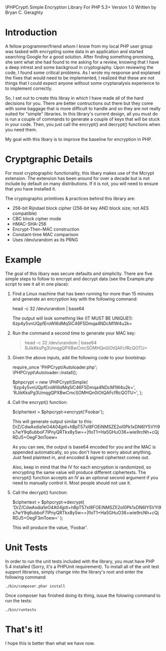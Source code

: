 \PHPCrypt\ Simple Encryption Library For PHP 5.3+
Version 1.0
Written by Bryan C. Geraghty

Introduction
============
A fellow programmer/friend whom I know from my local PHP user group was
tasked with encrypting some data in an application and started searching
Google for a good solution. After finding something promising, she sent
what she had found to me asking for a review, knowing that I have a deep
intrest and some backgroud in cryptography. Upon reviewing the code, I
found some critical problems. As I wrote my response and explained the
fixes that would need to be implemented, I realized that these are not
things that I could expect anyone without some cryptanalysis experience to
to implement correctly.

So, I set out to create this libray in which I have made all of the hard
decisions for you. There are better contructions out there but they come
with some baggage that is more difficult to handle and so they are not
really suited for "simple" libraries. In this library's current design,
all you must do is run a couple of commands to generate a couple of keys
that will be stuck in your code. Then, you just call the encrypt() and
decrypt() functions when you need them.

My goal with this libary is to improve the baseline for encryption in PHP.

Cryptgraphic Details
====================
For most cryptographic functionality, this libary makes use of the Mcrypt
extension. The extension has been around for over a decade but is not
include by default on many distributions. If it is not, you will need to
ensure that you have installed it.

The cryptographic primitives & practices behind this library are:

* 256-bit Rijndael block cipher (256-bit key AND block size; not AES compatible)
* CBC block cipher mode
* HMAC-SHA-256
* Encrypt-Then-MAC construction
* Constant-time MAC comparison
* Uses /dev/urandom as its PRNG

Example
=======
The goal of this libary was secure defaults and simplicity. There are
five simple steps to follow to encrypt and decrypt data (see the
Example.php script to see it all in one place):

1) Find a Linux machine that has been running for more than 15 minutes and
generate an encryption key with the following command:

    head -c 32 /dev/urandom | base64

    The output will look something like (IT MUST BE UNIQUE!):
    6zp4y5vnUQpfEroWI6dMq5lC46F5Dmqa4NDcM1W4u2k=

2) Run the command a second time to generate your MAC key:

    > head -c 32 /dev/urandom | base64
    RJikKksPg3UmqgQPXBwCmcSOMHQn0iOtQAFcfRcQOTU=

3) Given the above inputs, add the following code to your bootstrap:

    require_once 'PHPCrypt/Autoloader.php';
    \PHPCrypt\Autoloader::install();

    $phpcrypt = new \PHPCrypt\Simple(
            '6zp4y5vnUQpfEroWI6dMq5lC46F5Dmqa4NDcM1W4u2k=',
            'RJikKksPg3UmqgQPXBwCmcSOMHQn0iOtQAFcfRcQOTU=',
    );

4) Call the encrypt() function:

    $ciphertext = $phpcrypt->encrypt('Foobar');

    This will generate output similar to this:
    DrZ/CdwAxdia1eO4A04jptl+hBpT57xI8FOEiNMSZE2ol0Pk1xDN6IY5VYi9s7wY9q6ubboF7lPnyQRTkx8y5w==|floT1+Ha5GHuO36+wie9rcNh+cQjRDJ5+OegF3mToew=

    As you can see, the output is base64 encoded for you and the MAC is
    appended automatically, so you don't have to worry about anything.
    Just feed plaintext in, and encoded & signed ciphertext comes out.

    Also, keep in mind that the IV for each encryption is randomized, so
    encrypting the same value will produce different ciphertexts. The
    encrypt() function accepts an IV as an optional second argument if you
    need to manually control it. Most people should not use it.

5) Call the decrypt() function:
    
    $ciphertext = $phpcrypt->decrypt(
        'DrZ/CdwAxdia1eO4A04jptl+hBpT57xI8FOEiNMSZE2ol0Pk1xDN6IY5VYi9s7wY9q6ubboF7lPnyQRTkx8y5w==|floT1+Ha5GHuO36+wie9rcNh+cQjRDJ5+OegF3mToew='
    );
    
    This will produce the value, 'Foobar'.

Unit Tests
==========
In order to run the unit tests included with the library, you must have
PHP 5.4 installed (Sorry, it's a PHPUnit requirement). To install all of
the unit test support libraries, simply change into the library's root and
enter the following command:

    ./bin/composer.phar install

Once composer has finished doing its thing, issue the folowing command to
run the tests:

    ./bin/runtests

That's it!
==========
I hope this is better than what we have now.
